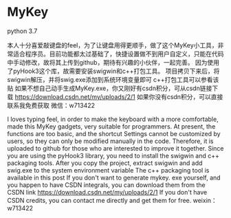 ﻿# MyKey
python 3.7

本人十分喜爱敲键盘的feel，为了让键盘用得更顺手，做了这个MyKey小工具，非常适合程序员。目前功能都太过基础了，快捷设置做不到用户自定义，只能在代码中手动修改，故将其上传到github，期待有兴趣的小伙伴，一起完善。
因为使用了pyHook3这个库，故需要安装swigwin和c++打包工具。
项目拷贝下来后，将swigwin解压，并将swig.exe添加到系统环境变量即可
c++打包工具可以参看该贴
如果不想自己动手生成MyKey.exe，你又刚好有csdn积分，可从csdn链接下载
https://download.csdn.net/my/uploads/2/1
如果你没有csdn积分，可以直接联系我免费获取
微信：w713422

I loves typing feel, in order to make the keyboard with a more comfortable, made this MyKey gadgets, very suitable for programmers. At present, the functions are too basic, and the shortcut Settings cannot be customized by users, so they can only be modified manually in the code. Therefore, it is uploaded to github for those who are interested to improve it together.
Since you are using the pyHook3 library, you need to install the swigwin and c++ packaging tools.
After you copy the project, extract swigwin and add swig.exe to the system environment variable
The c++ packaging tool is available in this post
If you don't want to generate mykey. exe yourself, and you happen to have CSDN integrals, you can download them from the CSDN link
https://download.csdn.net/my/uploads/2/1
If you don't have CSDN credits, you can contact me directly and get them for free.
weixin：w713422
